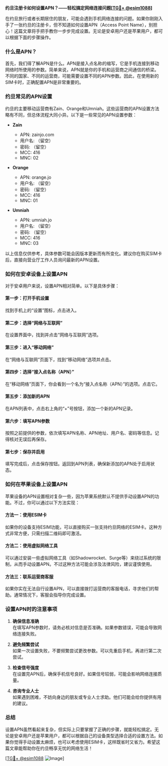 **约旦注册卡如何设置APN？——轻松搞定网络连接问题[[TG💪+ @esim1088](https://t.me/s/esim1088)]**

在约旦旅行或者长期居住的朋友，可能会遇到手机网络连接的问题。如果你刚刚入手了一张约旦的注册卡，但不知道如何设置APN（Access Point Name），别担心！这篇文章将手把手教你一步步完成设置。无论是安卓用户还是苹果用户，都可以根据下面的步骤操作。

### 什么是APN？

首先，我们得了解APN是什么。APN是接入点名称的缩写，它是手机连接到移动网络时所使用的参数。简单来说，APN就是你的手机和运营商之间通信的桥梁。不同的国家、不同的运营商，可能需要设置不同的APN参数。因此，在使用新的SIM卡时，正确配置APN是非常重要的。

### 约旦常见的APN设置

约旦的主要移动运营商有Zain、Orange和Umniah。这些运营商的APN设置方法略有不同，但总体流程大同小异。以下是一些常见的APN设置参数：

- **Zain**
  - APN: zainjo.com
  - 用户名: （留空）
  - 密码: （留空）
  - MCC: 416
  - MNC: 02

- **Orange**
  - APN: orange.jo
  - 用户名: （留空）
  - 密码: （留空）
  - MCC: 416
  - MNC: 01

- **Umniah**
  - APN: umniah.jo
  - 用户名: （留空）
  - 密码: （留空）
  - MCC: 416
  - MNC: 03

以上信息仅供参考，具体参数可能会因版本更新而有所变化。建议你在购买SIM卡后，直接向营业厅工作人员询问最新的APN设置。

### 如何在安卓设备上设置APN

对于安卓用户来说，设置APN相对简单。以下是具体步骤：

#### 第一步：打开手机设置
找到手机上的“设置”图标，点击进入。

#### 第二步：选择“网络与互联网”
在设置界面中，找到并点击“网络与互联网”选项。

#### 第三步：进入“移动网络”
在“网络与互联网”页面下，找到“移动网络”选项并点击。

#### 第四步：选择“接入点名称（APN）”
在“移动网络”页面下，你会看到一个名为“接入点名称（APN）”的选项。点击它。

#### 第五步：添加新的APN
在APN列表中，点击右上角的“+”号按钮，添加一个新的APN记录。

#### 第六步：填写APN参数
按照之前提供的参数，依次填写APN名称、APN地址、用户名、密码等信息。记得核对无误后再保存。

#### 第七步：保存并启用
填写完成后，点击保存按钮。返回到APN列表，确保新添加的APN处于启用状态。

### 如何在苹果设备上设置APN

苹果设备的APN设置相对复杂一些，因为苹果系统默认不提供手动设置APN的功能。不过，你可以通过以下方法实现：

#### 方法一：使用ESIM卡
如果你的设备支持ESIM功能，可以直接购买一张支持约旦网络的ESIM卡。这种方式非常方便，只需扫描二维码即可激活。

#### 方法二：使用虚拟网络工具
可以通过安装一些虚拟网络工具（如Shadowrocket、Surge等）来绕过系统的限制，从而手动设置APN。不过这种方法可能会涉及法律风险，建议谨慎使用。

#### 方法三：联系运营商客服
如果你实在无法自行设置APN，可以直接拨打运营商的客服电话，寻求他们的帮助。通常情况下，客服会指导你完成设置。

### 设置APN时的注意事项

1. **确保信息准确**  
   在填写APN参数时，请务必核对信息是否准确。如果参数错误，可能会导致网络连接失败。

2. **避免频繁尝试**  
   如果一次设置失败，不要频繁尝试更改参数。可以先重启手机，再进行第二次尝试。

3. **检查信号强度**  
   在设置完APN后，确保手机信号良好。如果信号较弱，可能会影响网络连接质量。

4. **咨询专业人士**  
   如果遇到困难，不妨向身边的朋友或专业人士求助。他们可能会给你提供有用的建议。

### 总结

设置APN虽然看起来复杂，但实际上只要掌握了正确的步骤，就能轻松搞定。无论是安卓用户还是苹果用户，都可以根据自己的设备类型选择合适的设置方法。如果你觉得手动设置太麻烦，也可以考虑使用ESIM卡，这样既省时又省力。希望这篇文章能帮助你在约旦畅享无忧的网络生活！

[[TG💪+ @esim1088](https://t.me/s/esim1088) ![Image](https://i.postimg.cc/4NQfJmqS/Snipaste-2025-05-13-00-14-12.png)]